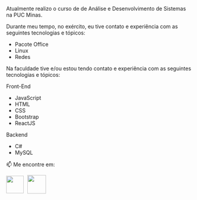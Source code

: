 Atualmente realizo o curso de de Análise e Desenvolvimento de Sistemas na PUC Minas. 

Durante meu tempo, no exército, eu tive contato e experiência com as seguintes tecnologias e tópicos:
- Pacote Office
- Linux
- Redes

Na faculdade tive e/ou estou tendo contato e experiência com as seguintes tecnologias e tópicos:

Front-End
- JavaScript
- HTML
- CSS
- Bootstrap
- ReactJS

Backend
- C#
- MySQL

📫 Me encontre em:
<div style="display: flex; align-items: center">
<a href="https://www.linkedin.com/in/gabriel-araujo-4457b7289/"><img src="https://cdn-icons-png.flaticon.com/512/174/174857.png" style="width:47px; height: 47px; margin-right: 10px" /></a>
<a href="https://www.instagram.com/araujogaabriel_/)"><img src="https://brunopalmahidroponia.com.br/wp-content/uploads/2020/07/logo-instagram-png-fundo-transparente.png" style="width:50px; height: 50px" /></a>
</div>

<br/>
<br/>
